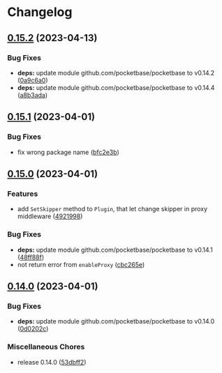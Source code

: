 # Changelog

## [0.15.2](https://github.com/iamelevich/pocketbase-plugin-proxy/compare/v0.15.1...v0.15.2) (2023-04-13)


### Bug Fixes

* **deps:** update module github.com/pocketbase/pocketbase to v0.14.2 ([0a9c6a0](https://github.com/iamelevich/pocketbase-plugin-proxy/commit/0a9c6a02c74c092dd1103ead71368527f61200bb))
* **deps:** update module github.com/pocketbase/pocketbase to v0.14.4 ([a8b3ada](https://github.com/iamelevich/pocketbase-plugin-proxy/commit/a8b3adaa7980d8df6507a6a86e3082a25209ede3))

## [0.15.1](https://github.com/iamelevich/pocketbase-plugin-proxy/compare/v0.15.0...v0.15.1) (2023-04-01)


### Bug Fixes

* fix wrong package name ([bfc2e3b](https://github.com/iamelevich/pocketbase-plugin-proxy/commit/bfc2e3b73a41d6dea807b3c4e43e74e74b970917))

## [0.15.0](https://github.com/iamelevich/pocketbase-plugin-proxy/compare/v0.14.0...v0.15.0) (2023-04-01)


### Features

* add `SetSkipper` method to `Plugin`, that let change skipper in proxy middleware ([4921998](https://github.com/iamelevich/pocketbase-plugin-proxy/commit/49219982b20909d9d6e49b82d54dd3034b8f956a))


### Bug Fixes

* **deps:** update module github.com/pocketbase/pocketbase to v0.14.1 ([48ff88f](https://github.com/iamelevich/pocketbase-plugin-proxy/commit/48ff88f584aedafd627864a2d25539f3686f70ba))
* not return error from `enableProxy` ([cbc265e](https://github.com/iamelevich/pocketbase-plugin-proxy/commit/cbc265e10b30555a57fb8974558900e07cde2bc8))

## [0.14.0](https://github.com/iamelevich/pocketbase-plugin-proxy/compare/v0.13.4...v0.14.0) (2023-04-01)


### Bug Fixes

* **deps:** update module github.com/pocketbase/pocketbase to v0.14.0 ([0d0202c](https://github.com/iamelevich/pocketbase-plugin-proxy/commit/0d0202c7618d34837257cd5fa6ee0314064afb58))


### Miscellaneous Chores

* release 0.14.0 ([53dbff2](https://github.com/iamelevich/pocketbase-plugin-proxy/commit/53dbff2e3b6bfd92861eb179f35063d9af51baff))
